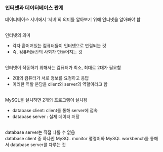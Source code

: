 ### 인터넷과 데이터베이스 관계<br>

데이터베이스 서버에서 ‘서버’의 의미를 알아보기 위해 인터넷을 알아봐야 함<br><br>


인터넷의 의미<br>
- 각자 흩어져있는 컴퓨터들이 인터넷으로 연결되는 것<br>
- 즉, 컴퓨터들간의 사회가 만들어지는 것<br><br>

인터넷이 작동하기 위해서는 컴퓨터가 최소, 최대로 2대가 필요함<br>
- 2대의 컴퓨터가 서로 정보를 요청하고 응답<br>
- 이러한 역할 분담을 client와 server의 역할이라고 함<br><br>

MySQL을 설치하면 2개의 프로그램이 설치됨<br>
- database client: client를 통해 server에 접속<br>
- database server : 실제 데이터 저장<br><br>

database server는 직접 다룰 수 없음<br>
database client 중 하나인 MySQL monitor 명령어와 MySQL workbench를 통해서 database server를 다루는 것




